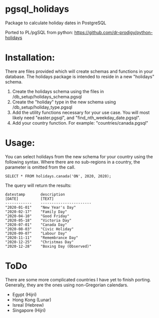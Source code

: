 # pgsql_holidays
Package to calculate holiday dates in PostgreSQL

Ported to PL/pgSQL from python: https://github.com/dr-prodigy/python-holidays

# Installation:

There are files provided which will create schemas and functions in your database. The holidays package is intended to reside in a new "holidays" schema.

1. Create the holidays schema using the files in /db_setup/holidays_schema.pgsql
2. Create the "holiday" type in the new schema using /db_setup/holiday_type.pgsql
3. Add the utility functions necessary for your use case. You will most likely need "easter.pgsql", and "find_nth_weekday_date.pgsql".
4. Add your country function. For example: "countries/canada.pgsql"

# Usage:

You can select holidays from the new schema for your country using the following syntax. Where there are no sub-regions in a country, the parameter is omitted from the call.

	SELECT * FROM holidays.canada('ON', 2020, 2020);

The query will return the results:

	datestamp		description
	[DATE]			[TEXT]
	------------	-----------------------
	"2020-01-01"	"New Year's Day"
	"2020-02-17"	"Family Day"
	"2020-04-10"	"Good Friday"
	"2020-05-18"	"Victoria Day"
	"2020-07-01"	"Canada Day"
	"2020-08-03"	"Civic Holiday"
	"2020-09-07"	"Labour Day"
	"2020-11-11"	"Remembrance Day"
	"2020-12-25"	"Christmas Day"
	"2020-12-28"	"Boxing Day (Observed)"

# ToDo

There are some more complicated countries I have yet to finish porting. Generally, they are the ones using non-Gregorian calendars.

* Egypt (Hijri)
* Hong Kong (Lunar)
* Isreal (Hebrew)
* Singapore (Hijri)
